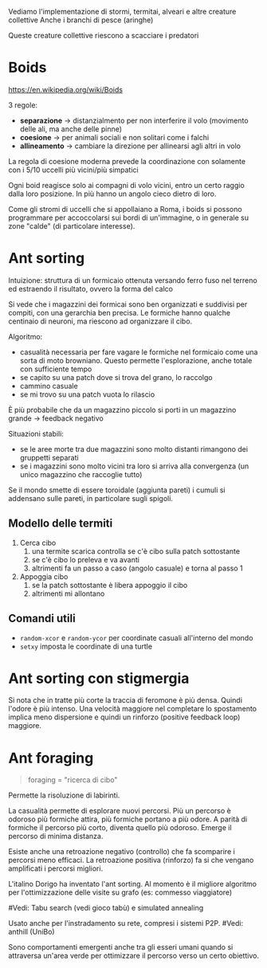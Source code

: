 Vediamo l'implementazione di stormi, termitai, alveari e altre creature collettive
Anche i branchi di pesce (aringhe)

Queste creature collettive riescono a scacciare i predatori

# Boids
https://en.wikipedia.org/wiki/Boids

3 regole:
- **separazione** -> distanzialmento per non interferire il volo (movimento delle ali, ma anche delle pinne)
- **coesione** -> per animali sociali e non solitari come i falchi
- **allineamento** -> cambiare la direzione per allinearsi agli altri in volo

La regola di coesione moderna prevede la coordinazione con solamente con i 5/10 uccelli più vicini/più simpatici

Ogni boid reagisce solo ai compagni di volo vicini, entro un certo raggio dalla loro posizione. In più hanno un angolo cieco dietro di loro.

Come gli stromi di uccelli che si appollaiano a Roma, i boids si possono programmare per accoccolarsi sui bordi di un'immagine, o in generale su zone "calde" (di particolare interesse).

# Ant sorting
Intuizione: struttura di un formicaio ottenuta versando ferro fuso nel terreno ed estraendo il risultato, ovvero la forma del calco

Si vede che i magazzini dei formicai sono ben organizzati e suddivisi per compiti, con una gerarchia ben precisa. Le formiche hanno qualche centinaio di neuroni, ma riescono ad organizzare il cibo.

Algoritmo:
- casualità necessaria per fare vagare le formiche nel formicaio come una sorta di moto browniano. Questo permette l'esplorazione, anche totale con sufficiente tempo
- se capito su una patch dove si trova del grano, lo raccolgo
- cammino casuale
- se mi trovo su una patch vuota lo rilascio

È più probabile che da un magazzino piccolo si porti in un magazzino grande -> feedback negativo

Situazioni stabili:
- se le aree morte tra due magazzini sono molto distanti rimangono dei gruppetti separati
- se i magazzini sono molto vicini tra loro si arriva alla convergenza (un unico magazzino che raccoglie tutto)

Se il mondo smette di essere toroidale (aggiunta pareti) i cumuli si addensano sulle pareti, in particolare sugli spigoli.

## Modello delle termiti
1. Cerca cibo
	1. una termite scarica controlla se c'è cibo sulla patch sottostante
	2. se c'è cibo lo preleva e va avanti
	3. altrimenti fa un passo a caso (angolo casuale) e torna al passo 1
2. Appoggia cibo
	1. se la patch sottostante è libera appoggio il cibo
	2. altrimenti mi allontano

## Comandi utili
- `random-xcor` e `random-ycor` per coordinate casuali all'interno del mondo
- `setxy` imposta le coordinate di una turtle

# Ant sorting con stigmergia
Si nota che in tratte più corte la traccia di feromone è più densa. Quindi l'odore è più intenso. Una velocità maggiore nel completare lo spostamento implica meno dispersione e quindi un rinforzo (positive feedback loop) maggiore.

# Ant foraging
> foraging = "ricerca di cibo"

Permette la risoluzione di labirinti.

La casualità permette di esplorare nuovi percorsi. Più un percorso è odoroso più formiche attira, più formiche portano a più odore. A parità di formiche il percorso più corto, diventa quello più odoroso. Emerge il percorso di minima distanza.

Esiste anche una retroazione negativo (controllo) che fa scomparire i percorsi meno efficaci. La retroazione positiva (rinforzo) fa si che vengano amplificati i percorsi migliori.

L'italino Dorigo ha inventato l'ant sorting. Al momento è il migliore algoritmo per l'ottimizzazione delle visite su grafo (es: commesso viaggiatore)

#Vedi: Tabu search (vedi gioco tabù) e simulated annealing

Usato anche per l'instradamento su rete, compresi i sistemi P2P. #Vedi: anthill (UniBo)

Sono comportamenti emergenti anche tra gli esseri umani quando si attraversa un'area verde per ottimizzare il percorso verso un certo obiettivo.


